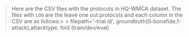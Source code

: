 > Here are the CSV files with the protocols in HQ-WMCA dataset. The files with `LOO` are the leave one out protocols  and each column in the CSV are as follows:> > filepath+'-trial id', groundtruth(0-bonafide,1-attack),attacktype, fold (train/dev/eval)
